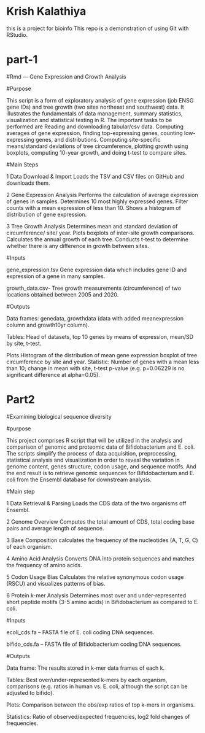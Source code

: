 # Krish Kalathiya
this is a project for bioinfo
This repo is a demonstration of using Git with RStudio. 

# part-1

#Rmd — Gene Expression and Growth Analysis

#Purpose

This script is a form of exploratory analysis of gene expression (job ENSG gene IDs) and tree growth (two sites northeast and southwest) data. It illustrates the fundamentals of data management, summary statistics, visualization and statistical testing in R. The important tasks to be performed are Reading and downloading tabular/csv data.
Computing averages of gene expression, finding top-expressing genes, counting low-expressing genes, and distributions.
Computing site-specific means/standard deviations of tree circumference, plotting growth using boxplots, computing 10-year growth, and doing t-test to compare sites.

#Main Steps

1 Data Download & Import
Loads the TSV and CSV files on GitHub and downloads them.

2 Gene Expression Analysis
Performs the calculation of average expression of genes in samples.
Determines 10 most highly expressed genes.
Filter counts with a mean expression of less than 10.
Shows a histogram of distribution of gene expression.

3 Tree Growth Analysis
Determines mean and standard deviation of circumference/ site/ year.
Plots boxplots of inter-site growth comparisons.
Calculates the annual growth of each tree.
Conducts t-test to determine whether there is any difference in growth between sites.

#Inputs

gene_expression.tsv Gene expression data which includes gene ID and expression of a gene in many samples.

growth_data.csv- Tree growth measurements (circumference) of two locations obtained between 2005 and 2020.

#Outputs

Data frames: genedata, growthdata (data with added meanexpression column and growth10yr column).

Tables: Head of datasets, top 10 genes by means of expression, mean/SD by site, t-test.

Plots Histogram of the distribution of mean gene expression boxplot of tree circumference by site and year.
Statistic: Number of genes with a mean less than 10; change in mean with site, t-test p-value (e.g. p=0.06229 is no significant difference at alpha=0.05).


# Part2

#Examining biological sequence diversity

#purpose

This project comprises R script that will be utilized in the analysis and comparison of genomic and proteomic data of Bifidobacterium and E. coli. The scripts simplify the process of data acquisition, preprocessing, statistical analysis and visualization in order to reveal the variation in genome content, genes structure, codon usage, and sequence motifs. And the end result is to retrieve genomic sequences for Bifidobacterium and E. coli from the Ensembl database for downstream analysis.

#Main step 

1 Data Retrieval & Parsing
Loads the CDS data of the two organisms off Ensembl.

2 Genome Overview
Computes the total amount of CDS, total coding base pairs and average length of sequence.

3 Base Composition
calculates the frequency of the nucleotides (A, T, G, C) of each organism.

4 Amino Acid Analysis
Converts DNA into protein sequences and matches the frequency of amino acids.

5 Codon Usage Bias
Calculates the relative synonymous codon usage (RSCU) and visualizes patterns of bias.

6 Protein k-mer Analysis
Determines most over and under-represented short peptide motifs (3-5 amino acids) in Bifidobacterium as compared to E. coli.

#Inputs

ecoli_cds.fa – FASTA file of E. coli coding DNA sequences.

bifido_cds.fa – FASTA file of Bifidobacterium coding DNA sequences.

#Outputs

Data frame: The results stored in k-mer data frames of each k.

Tables: Best over/under-represented k-mers by each organism, comparisons (e.g. ratios in human vs. E. coli, although the script can be adjusted to bifido).

Plots: Comparison between the obs/exp ratios of top k-mers in organisms.

Statistics: Ratio of observed/expected frequencies, log2 fold changes of frequencies.
